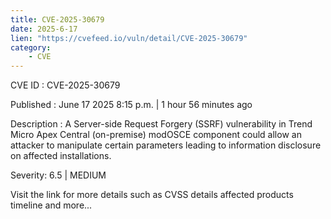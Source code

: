 ```yaml
---
title: CVE-2025-30679
date: 2025-6-17
lien: "https://cvefeed.io/vuln/detail/CVE-2025-30679"
category:
    - CVE
---
```


CVE ID : CVE-2025-30679

Published :  June 17
2025
8:15 p.m. | 1 hour
56 minutes ago

Description : A Server-side Request Forgery (SSRF) vulnerability in Trend Micro Apex Central (on-premise) modOSCE component could allow an attacker to manipulate certain parameters leading to information disclosure on affected installations.

Severity: 6.5 | MEDIUM

Visit the link for more details
such as CVSS details
affected products
timeline
and more...
